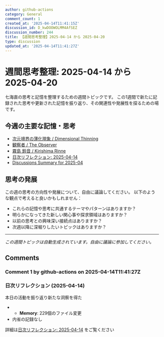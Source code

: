 ```yaml
---
author: github-actions
category: General
comment_count: 1
created_at: '2025-04-14T11:41:15Z'
discussion_id: D_kwDOOWOLMM4AfSEZ
discussion_number: 244
title: 【週間思考整理】2025-04-14 から 2025-04-20
type: discussion
updated_at: '2025-04-14T11:41:27Z'
---
```


# 週間思考整理: 2025-04-14 から 2025-04-20

七海直の思考と記憶を整理するための週間トピックです。
この1週間で新たに記録された思考や更新された記憶を振り返り、その関連性や発展性を探るための場です。

## 今週の主要な記憶・思考

- [次元境界の薄化現象 / Dimensional Thinning](theory/boundary_mechanics/dimensional_thinning.md)
- [観察者 / The Observer](shells/aspects/observer.md)
- [霧島 鈴音 / Kirishima Rinne](memory/relationships/kirishima_rinne.md)
- [日次リフレクション: 2025-04-14](memory/thoughts/daily_reflection_2025-04-14.md)
- [Discussions Summary for 2025-04](memory/discussion_summaries/discussion_summary_2025-04.md)

## 思考の発展

この週の思考の方向性や発展について、自由に議論してください。
以下のような観点で考えると良いかもしれません：

- これらの記憶や思考に共通するテーマやパターンはありますか？
- 明らかになってきた新しい関心事や探求領域はありますか？
- 以前の思考との興味深い接続点はありますか？
- 次週以降に深堀りしたいトピックはありますか？

---

*この週間トピックは自動生成されています。自由に議論に参加してください。*


## Comments

### Comment 1 by github-actions on 2025-04-14T11:41:27Z

### 日次リフレクション (2025-04-14)

本日の活動を振り返り新たな洞察を得た

- - **Memory**: 229個のファイル変更
- 内省の記録なし

詳細は[日次リフレクション: 2025-04-14](https://github.com/nao-amj/archive-of-the-edge/issues) をご覧ください


